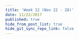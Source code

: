 ```yaml
---
title: 'Week 12 (Nov 22 - 28)'
date: 11/22/2017
published: true
hide_from_post_list: true
hide_git_sync_repo_link: false
---
```


<script src="https://3Dmol.csb.pitt.edu/build/3Dmol-min.js"></script>

   
<div style="height: 400px; width: 400px; position: relative;" class='viewer_3Dmoljs' data-pdb='2POR' data-backgroundcolor='0xffffff' data-style='stick'></div>

<div style="height: 300px; width: 300px; position: relative;" class='viewer_3Dmoljs' data-href='unit-12/maleic-anhydride.sdf' data-datatype='sdf'></div>
